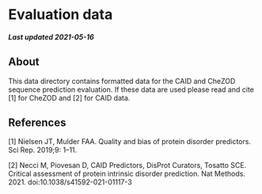 # Evaluation data
##### Last updated 2021-05-16

## About
This data directory contains formatted data for the CAID and CheZOD sequence prediction evaluation. If these data are used please read and cite [1] for CheZOD and [2] for CAID data.


## References

[1] Nielsen JT, Mulder FAA. Quality and bias of protein disorder predictors. Sci Rep. 2019;9: 1–11.

[2] Necci M, Piovesan D, CAID Predictors, DisProt Curators, Tosatto SCE. Critical assessment of protein intrinsic disorder prediction. Nat Methods. 2021. doi:10.1038/s41592-021-01117-3

